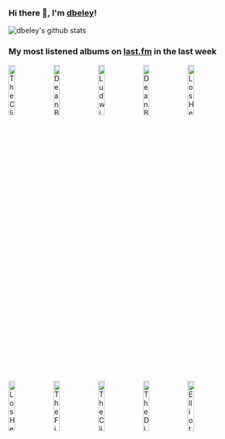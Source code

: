### Hi there 👋, I'm [dbeley](https://dbeley.ovh/en)!

![dbeley's github stats](https://github-readme-stats.vercel.app/api?username=dbeley)

### My most listened albums on [last.fm](https://www.last.fm/user/d_beley) in the last week

[<img src='https://lastfm.freetls.fastly.net/i/u/300x300/905593398b064299a5b9fd4c9de66d7c.jpg' width='16%' height='16%' alt='The Clientele - Suburban Light'>](https://www.last.fm/music/the%2bclientele/suburban%2blight)&nbsp;
[<img src='https://lastfm.freetls.fastly.net/i/u/300x300/a91c40d2c71c4e46ce0b872671cef2c2.png' width='16%' height='16%' alt='Dean Blunt - The Redeemer'>](https://www.last.fm/music/dean%2bblunt/the%2bredeemer)&nbsp;
[<img src='https://lastfm.freetls.fastly.net/i/u/300x300/ebc876b84e2a0b614bb15953a33922a0.jpg' width='16%' height='16%' alt='Ludwig van Beethoven - Beethoven: The Symphonies'>](https://www.last.fm/music/ludwig%2bvan%2bbeethoven/beethoven%253a%2bthe%2bsymphonies)&nbsp;
[<img src='https://lastfm.freetls.fastly.net/i/u/300x300/358f027d543c41268e72632eac4e0f58.png' width='16%' height='16%' alt='Dean Blunt and Inga Copeland - Black Is Beautiful'>](https://www.last.fm/music/dean%2bblunt%2band%2binga%2bcopeland/black%2bis%2bbeautiful)&nbsp;
[<img src='https://lastfm.freetls.fastly.net/i/u/300x300/2e51d9b517ea442ac4ab0c06a845f88a.png' width='16%' height='16%' alt='Los Hermanos - Ventura'>](https://www.last.fm/music/los%2bhermanos/ventura)&nbsp;
<br>
[<img src='https://lastfm.freetls.fastly.net/i/u/300x300/b48c68a23f234618c6aa420ba66d21c8.png' width='16%' height='16%' alt='Los Hermanos - Bloco do Eu Sozinho'>](https://www.last.fm/music/los%2bhermanos/bloco%2bdo%2beu%2bsozinho)&nbsp;
[<img src='https://lastfm.freetls.fastly.net/i/u/300x300/723f1c1b28eddf2f41c73b6f408f6731.jpg' width='16%' height='16%' alt='The Fiery Furnaces - Blueberry Boat'>](https://www.last.fm/music/the%2bfiery%2bfurnaces/blueberry%2bboat)&nbsp;
[<img src='https://lastfm.freetls.fastly.net/i/u/300x300/5e590dccd7b6451ac5f8bb299c8bb549.png' width='16%' height='16%' alt='The Clientele - Strange Geometry'>](https://www.last.fm/music/the%2bclientele/strange%2bgeometry)&nbsp;
[<img src='https://lastfm.freetls.fastly.net/i/u/300x300/c211c337a6b942e0a7302b4d89545f0e.png' width='16%' height='16%' alt='The Dismemberment Plan - Emergency & I'>](https://www.last.fm/music/the%2bdismemberment%2bplan/emergency%2b%2526%2bi)&nbsp;
[<img src='https://lastfm.freetls.fastly.net/i/u/300x300/703bc44a2aba153597e762c4a6854f98.jpg' width='16%' height='16%' alt='Elliott Smith - From a Basement on the Hill'>](https://www.last.fm/music/elliott%2bsmith/from%2ba%2bbasement%2bon%2bthe%2bhill)&nbsp;
<br>
